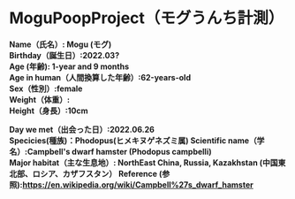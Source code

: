 # MoguPoopProject（モグうんち計測）
<b>Name（氏名）<b>: Mogu (モグ)<br/>
<b>Birthday（誕生日）<b>:2022.03?<br/>
Age (年齢): 1-year and 9 months<br/>
Age in human（人間換算した年齢）:62-years-old<br/>
Sex（性別）:female<br/>
Weight（体重）:<br/>
Height（身長）:10cm<br/>

Day we met（出会った日）:2022.06.26<br/>
Specicies(種族)：Phodopus(ヒメキヌゲネズミ属)
Scientific name（学名）:Campbell's dwarf hamster (Phodopus campbelli) <br/>
Major habitat（主な生息地）: NorthEast China, Russia, Kazakhstan (中国東北部、ロシア、カザフスタン）
Reference (参照):https://en.wikipedia.org/wiki/Campbell%27s_dwarf_hamster
